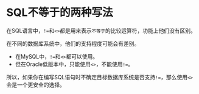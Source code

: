 # SQL不等于的两种写法
在SQL语言中，`!=`和`<>`都是用来表示`不等于`的比较运算符，功能上他们没有区别。

在不同的数据库系统中，他们的支持程度可能会有差别。

- 在MySQL中，`!=`和`<>`都可以使用。
- 但在Oracle低版本中，只能使用`<>`，不能使用`!=`。

所以，如果你在编写SQL语句时不确定目标数据库系统是否支持`!=`，那么使用`<>`会是一个更安全的选择。